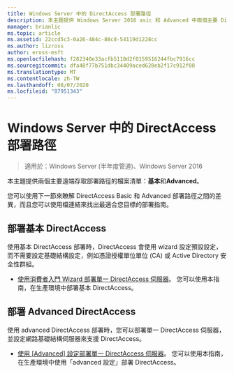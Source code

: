 ```yaml
---
title: Windows Server 中的 DirectAccess 部署路徑
description: 本主題提供 Windows Server 2016 asic 和 Advanced 中兩個主要 DirectAccess 部署路徑的檔案清單。
manager: brianlic
ms.topic: article
ms.assetid: 22ccd5c3-0a26-484c-88c8-54119d1228cc
ms.author: lizross
author: eross-msft
ms.openlocfilehash: f282340e33acfb5110d2f0159516244fbc7916cc
ms.sourcegitcommit: dfa48f77b751dbc34409aced628eb2f17c912f08
ms.translationtype: MT
ms.contentlocale: zh-TW
ms.lasthandoff: 08/07/2020
ms.locfileid: "87951343"
---
```

# <a name="directaccess-deployment-paths-in-windows-server"></a>Windows Server 中的 DirectAccess 部署路徑

>適用於：Windows Server (半年度管道)、Windows Server 2016

本主題提供兩個主要遠端存取部署路徑的檔案清單：**基本**和**Advanced**。

您可以使用下一節來瞭解 DirectAccess Basic 和 Advanced 部署路徑之間的差異，而且您可以使用檔連結來找出最適合您目標的部署指南。

## <a name="deploy-basic-directaccess"></a>部署基本 DirectAccess
使用基本 DirectAccess 部署時，DirectAccess 會使用 wizard 設定預設設定，而不需要設定基礎結構設定，例如憑證授權單位單位 (CA) 或 Active Directory 安全性群組。

-   [使用消費者入門 Wizard 部署單一 DirectAccess 伺服器](../../remote-access/directaccess/single-server-wizard/Deploy-a-Single-DirectAccess-Server-Using-the-Getting-Started-Wizard.md)。 您可以使用本指南，在生產環境中部署基本 DirectAccess。

## <a name="deploy-advanced-directaccess"></a>部署 Advanced DirectAccess
使用 advanced DirectAccess 部署時，您可以部署單一 DirectAccess 伺服器，並設定網路基礎結構伺服器來支援 DirectAccess。

-   [使用 [Advanced] 設定部署單一 DirectAccess 伺服器](../../remote-access/directaccess/single-server-advanced/Deploy-a-Single-DirectAccess-Server-with-Advanced-Settings.md)。 您可以使用本指南，在生產環境中使用「advanced 設定」部署 DirectAccess。



